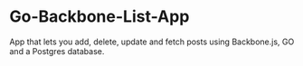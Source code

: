 # Go-Backbone-List-App
App that lets you add, delete, update and fetch posts using Backbone.js, GO and a Postgres database.




